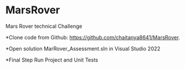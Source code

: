 # MarsRover
Mars Rover technical Challenge

*Clone code from Github: https://github.com/chaitanya8641/MarsRover.

*Open solution MarRover_Assessment.sln in Visual Studio 2022

*Final Step Run Project and Unit Tests


